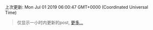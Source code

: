 
  
 上次更新: Mon Jul 01 2019 06:00:47 GMT+0000 (Coordinated Universal Time) 

 > 仅显示一小时内更新的post, [更多...](screenshots/)
  